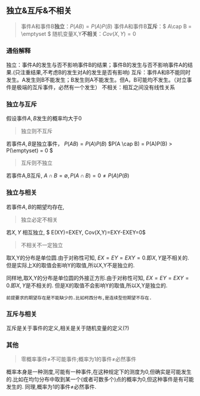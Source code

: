 ## 独立&互斥&不相关

>事件A和事件B**独立**：$P(AB)=P(A)P(B)$
事件A和事件B**互斥**：$ A\cap B = \emptyset $
随机变量X,Y**不相关**：$Cov(X,Y)=0$

### 通俗解释
独立：事件A的发生与否不影响事件B的结果；事件B的发生与否不影响事件A的结果.(只注重结果,不考虑B的发生对A的发生是否有影响)
互斥：事件A和B不能同时发生。A发生则B不能发生；B发生则A不能发生。但A，B可能均不发生。（对立事件是极端的互斥事件，必然有一个发生）
不相关：相互之间没有线性关系

### 独立与互斥
假设事件$A,B$发生的概率均大于0
>独立则不互斥

若事件$A,B$是独立事件，
$P(AB)=P(A)P(B)$
$P(A \cap B) = P(A)P(B) > P(\emptyset) = 0 $

>互斥则不独立

若事件A,B互斥,
$A \cap B =\emptyset, P(A\cap B)=0\neq P(A)P(B)$

### 独立与相关
若事件$A,B$的期望均存在,
>独立必定不相关

若$X,Y$ 相互独立,
$ E(XY)=EXEY, Cov(X,Y)=EXY-EXEY=0$

>不相关不一定独立

取X,Y的分布是单位圆.由于对称性可知,
$EX=EY=EXY=0$.即$X,Y$是不相关的.
但是实际上X的取值会影响Y的取值,所以X,Y不是独立的.

同样地,取X,Y的分布是单位圆的外接正方形.由于对称性可知,
$EX=EY=EXY=0$.即$X,Y$是不相关的.
但是X的取值不会影响Y的取值,所以X,Y是独立的.

`前提要求的期望存在是不能缺少的.比如柯西分布,是连续型但期望不存在.`
### 互斥与相关
互斥是关于事件的定义,相关是关于随机变量的定义(?)

### 其他
>零概率事件$\neq$不可能事件;概率为1的事件$\neq$必然事件

概率本身是一种测度,可能有一种事件,在这种规定下的测度为0,但确实是可能发生的.比如在均匀分布中取到某一个(或者可数多个)点的概率为0,但这种事件是有可能发生的.
同理,概率为1的事件$\neq$必然事件.

